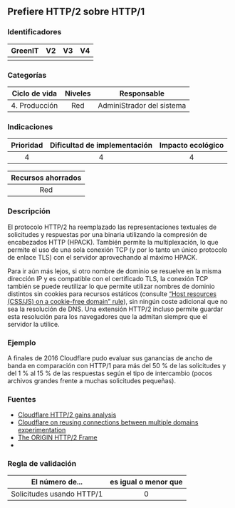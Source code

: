 ## Prefiere HTTP/2 sobre HTTP/1

 ### Identificadores

| GreenIT | V2  | V3  | V4  |
| :-----: | :-: | :-: | :-: |
|         |     |     |     |

### Categorías

| Ciclo de vida | Niveles |        Responsable        |
|:-------------:|:-------:|:-------------------------:|
| 4. Producción |   Red   | AdminiStrador del sistema |

### Indicaciones

| Prioridad | Dificultad de implementación | Impacto ecológico |
|:---------:|:----------------------------:|:-----------------:|
|     4     |              4               |         4         |

| Recursos ahorrados |
|:------------------:|
|        Red         |

 ### Descripción

 El protocolo HTTP/2 ha reemplazado las representaciones textuales de solicitudes y respuestas por una binaria utilizando la compresión de encabezados HTTP (HPACK). También permite la multiplexación, lo que permite el uso de una sola conexión TCP (y por lo tanto un único protocolo de enlace TLS) con el servidor aprovechando al máximo HPACK.

Para ir aún más lejos, si otro nombre de dominio se resuelve en la misma dirección IP y es compatible con el certificado TLS, la conexión TCP también se puede reutilizar lo que permite utilizar nombres de dominio distintos sin cookies para recursos estáticos (consulte  [ “Host resources (CSS/JS) on a cookie-free domain” rule](/chapters/BP_094_fr.md)), sin ningún coste adicional que no sea la resolución de DNS. Una extensión HTTP/2 incluso permite guardar esta resolución para los navegadores que la admitan siempre que el servidor la utilice.

 ### Ejemplo

A finales de 2016 Cloudflare pudo evaluar sus ganancias de ancho de banda en comparación con HTTP/1 para más del 50 % de las solicitudes y del 1 % al 15 % de las respuestas según el tipo de intercambio (pocos archivos grandes frente a muchas solicitudes pequeñas).

 ### Fuentes

- [Cloudflare HTTP/2 gains analysis](https://blog.cloudflare.com/hpack-the-silent-killer-feature-of-http-2/)
- [Cloudflare on reusing connections between multiple domains experimentation](https://blog.cloudflare.com/connection-coalescing-experiments/)
- [The ORIGIN HTTP/2 Frame](https://httpwg.org/specs/rfc8336.html)
- 
 ### Regla de validación

| El número de...           | es igual o menor que |
|---------------------------|:--------------------:|
| Solicitudes usando HTTP/1 |          0           |